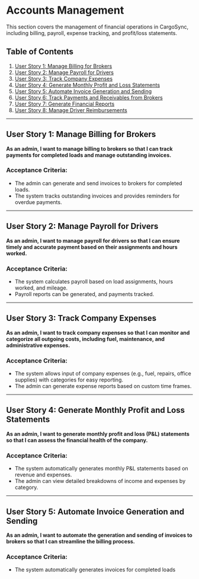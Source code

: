 # Accounts Management

This section covers the management of financial operations in CargoSync, including billing, payroll, expense tracking, and profit/loss statements.

## Table of Contents
1. [User Story 1: Manage Billing for Brokers](#user-story-1-manage-billing-for-brokers)
2. [User Story 2: Manage Payroll for Drivers](#user-story-2-manage-payroll-for-drivers)
3. [User Story 3: Track Company Expenses](#user-story-3-track-company-expenses)
4. [User Story 4: Generate Monthly Profit and Loss Statements](#user-story-4-generate-monthly-profit-and-loss-statements)
5. [User Story 5: Automate Invoice Generation and Sending](#user-story-5-automate-invoice-generation-and-sending)
6. [User Story 6: Track Payments and Receivables from Brokers](#user-story-6-track-payments-and-receivables-from-brokers)
7. [User Story 7: Generate Financial Reports](#user-story-7-generate-financial-reports)
8. [User Story 8: Manage Driver Reimbursements](#user-story-8-manage-driver-reimbursements)

---

## User Story 1: Manage Billing for Brokers

**As an admin, I want to manage billing to brokers so that I can track payments for completed loads and manage outstanding invoices.**

### Acceptance Criteria:
- The admin can generate and send invoices to brokers for completed loads.
- The system tracks outstanding invoices and provides reminders for overdue payments.

---

## User Story 2: Manage Payroll for Drivers

**As an admin, I want to manage payroll for drivers so that I can ensure timely and accurate payment based on their assignments and hours worked.**

### Acceptance Criteria:
- The system calculates payroll based on load assignments, hours worked, and mileage.
- Payroll reports can be generated, and payments tracked.

---

## User Story 3: Track Company Expenses

**As an admin, I want to track company expenses so that I can monitor and categorize all outgoing costs, including fuel, maintenance, and administrative expenses.**

### Acceptance Criteria:
- The system allows input of company expenses (e.g., fuel, repairs, office supplies) with categories for easy reporting.
- The admin can generate expense reports based on custom time frames.

---

## User Story 4: Generate Monthly Profit and Loss Statements

**As an admin, I want to generate monthly profit and loss (P&L) statements so that I can assess the financial health of the company.**

### Acceptance Criteria:
- The system automatically generates monthly P&L statements based on revenue and expenses.
- The admin can view detailed breakdowns of income and expenses by category.

---

## User Story 5: Automate Invoice Generation and Sending

**As an admin, I want to automate the generation and sending of invoices to brokers so that I can streamline the billing process.**

### Acceptance Criteria:
- The system automatically generates invoices for completed loads
